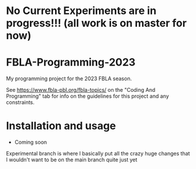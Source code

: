 # No Current Experiments are in progress!!! (all work is on master for now)

# FBLA-Programming-2023
My programming project for the 2023 FBLA season.

See https://www.fbla-pbl.org/fbla-topics/ on the "Coding And Programming" tab for info on the guidelines for this project and any constraints.

# Installation and usage
 - Coming soon



Experimental branch is where I basically put all the crazy huge changes that I wouldn't want to be on the main branch quite just yet
